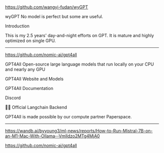 https://github.com/wangyi-fudan/wyGPT

wyGPT
No model is perfect but some are useful.

Introduction

This is my 2.5 years' day-and-night efforts on GPT. It is mature and highly optimized on single GPU.

---

https://github.com/nomic-ai/gpt4all

GPT4All
Open-source large language models that run locally on your CPU and nearly any GPU

GPT4All Website and Models

GPT4All Documentation

Discord

🦜️🔗 Official Langchain Backend

GPT4All is made possible by our compute partner Paperspace.

-------


https://wandb.ai/byyoung3/ml-news/reports/How-to-Run-Mistral-7B-on-an-M1-Mac-With-Ollama--Vmlldzo2MTg4MjA0

https://github.com/nomic-ai/gpt4all
